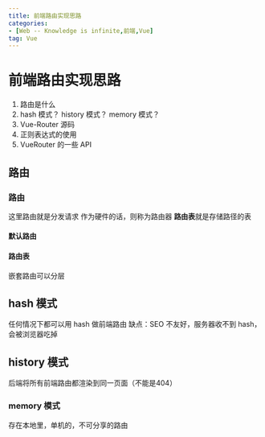 ```yaml
---
title: 前端路由实现思路
categories: 
- [Web -- Knowledge is infinite,前端,Vue]
tag: Vue
---
```

# 前端路由实现思路
1. 路由是什么
2. hash 模式？ history 模式？ memory 模式？
3. Vue-Router 源码
4. 正则表达式的使用
5. VueRouter 的一些 API
## 路由
### 路由
这里路由就是分发请求
作为硬件的话，则称为路由器
**路由表**就是存储路径的表
#### 默认路由
#### 路由表
嵌套路由可以分层
## hash 模式
任何情况下都可以用 hash 做前端路由
缺点：SEO 不友好，服务器收不到 hash，会被浏览器吃掉
## history 模式
后端将所有前端路由都渲染到同一页面（不能是404）
### memory 模式
存在本地里，单机的，不可分享的路由
### 


